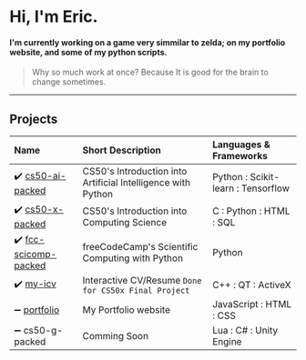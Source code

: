 <!--
**GrandEchoWhiskey/GrandEchoWhiskey** is a ✨ _special_ ✨ repository because its `README.md` (this file) appears on your GitHub profile.

Here are some ideas to get you started:

- 🔭 I’m currently working on ...
- 🌱 I’m currently learning ...
- 👯 I’m looking to collaborate on ...
- 🤔 I’m looking for help with ...
- 💬 Ask me about ...
- 📫 How to reach me: ...
- 😄 Pronouns: ...
- ⚡ Fun fact: ...
-->

# Hi, I'm Eric.
#### I'm currently working on a game very simmilar to zelda; on my portfolio website, and some of my python scripts.
> Why so much work at once? Because It is good for the brain to change sometimes.

---

## Projects
Name | Short Description | Languages & Frameworks
:--- | :--- | :---
:heavy_check_mark: [cs50-ai-packed](https://github.com/GrandEchoWhiskey/cs50-ai) | CS50's Introduction into Artificial Intelligence with Python | Python : Scikit-learn : Tensorflow
:heavy_check_mark: [cs50-x-packed](https://github.com/GrandEchoWhiskey/cs50-intro) | CS50's Introduction into Computing Science | C : Python : HTML : SQL
:heavy_check_mark: [fcc-scicomp-packed](https://github.com/GrandEchoWhiskey/fcc-scicomp) | freeCodeCamp's Scientific Computing with Python | Python
:heavy_check_mark: [my-icv](https://github.com/GrandEchoWhiskey/my-icv) | Interactive CV/Resume `Done for CS50x Final Project` | C++ : QT : ActiveX
:heavy_minus_sign: [portfolio](https://github.com/GrandEchoWhiskey/grandechowhiskey.github.io) | My Portfolio website | JavaScript : HTML : CSS
:heavy_minus_sign: cs50-g-packed | Comming Soon | Lua : C# : Unity Engine
